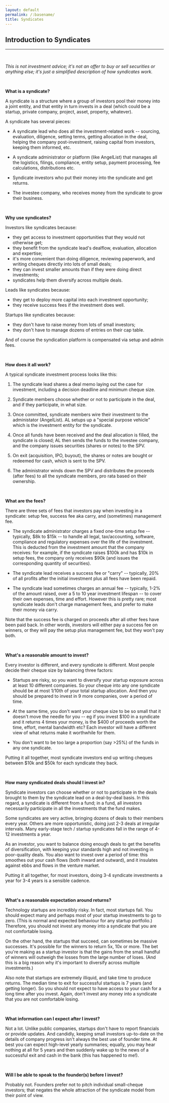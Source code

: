```yaml
---
layout: default
permalink: /:basename/
title: Syndicates
---
```


## Introduction to Syndicates

----

<br/> 

*This is not investment advice; it's not an offer to buy or sell securities or anything else; it's just a simplified description of how syndicates work.*

<br/>

**What is a syndicate?**  

A syndicate is a structure where a group of investors pool their money into a joint entity, and that entity in turn invests in a deal (which could be a startup, private company, project, asset, property, whatever).

A syndicate has several pieces:

* A syndicate lead who does all the investment-related work -- sourcing, evaluation, diligence, setting terms, getting allocation in the deal, helping the company post-investment, raising capital from investors, keeping them informed, etc.   

* A syndicate administrator or platform (like AngelList) that manages all the logistics, filings, compliance, entity setup, payment processing, fee calculations, distributions etc.  

* Syndicate investors who put their money into the syndicate and get returns.  

* The investee company, who receives money from the syndicate to grow their business.  

<br/>

**Why use syndicates?**

Investors like syndicates because:  
* they get access to investment opportunities that they would not otherwise get;  
* they benefit from the syndicate lead's dealflow, evaluation, allocation and expertise;  
* it's more convenient than doing diligence, reviewing paperwork, and writing cheques directly into lots of small deals;  
* they can invest smaller amounts than if they were doing direct investments;  
* syndicates help them diversify across multiple deals.  

Leads like syndicates because:  
* they get to deploy more capital into each investment opportunity;    
* they receive success fees if the investment does well.  

Startups like syndicates because:
* they don't have to raise money from lots of small investors;  
* they don't have to manage dozens of entries on their cap table.  

And of course the syndication platform is compensated via setup and admin fees.

<br/>

**How does it all work?**

A typical syndicate investment process looks like this:

1. The syndicate lead shares a deal memo laying out the case for investment, including a decision deadline and minimum cheque size.  

2. Syndicate members choose whether or not to participate in the deal, and if they participate, in what size.  

3. Once committed, syndicate members wire their investment to the administator (AngelList).  AL setups up a "special purpose vehicle" which is the investment entity for the syndicate.

4. Once all funds have been received and the deal allocation is filled, the syndicate is closed; AL then sends the funds to the investee company, and the company issues securities (shares or notes) to the SPV.

5. On exit (acquisition, IPO, buyout), the shares or notes are bought or redeemed for cash, which is sent to the SPV.  

6. The administrator winds down the SPV and distributes the proceeds (after fees) to all the syndicate members, pro rata based on their ownership.

<br/>

**What are the fees?**

There are three sets of fees that investors pay when investing in a syndicate: setup fee, success fee aka carry, and (sometimes) management fee.  

* The syndicate administrator charges a fixed one-time setup fee -- typically, $8k to $15k -- to handle all legal, tax/accounting, software, compliance and regulatory expenses over the life of the investment.  This is deducted from the investment amount that the company receives: for example, if the syndicate raises $100k and has $10k in setup fees, the company only receives $90k (and issues the corresponding quantity of securities).

* The syndicate lead receives a success fee or "carry" -- typically, 20% of all profits after the initial investment plus all fees have been repaid.

* The syndicate lead sometimes charges an annual fee -- typically, 1-2% of the amount raised, over a 5 to 10 year investment lifespan -- to cover their own expenses, time and effort.  However this is pretty rare; most syndicate leads don't charge management fees, and prefer to make their money via carry.

Note that the success fee is charged on proceeds after all other fees have been paid back.  In other words, investors will either pay a success fee on winners, or they will pay the setup plus management fee, but they won't pay both.


<br/>

**What's a reasonable amount to invest?**

Every investor is different, and every syndicate is different.  Most people decide their cheque size by balancing three factors:

* Startups are risky, so you want to diversify your startup exposure across at least 10 different companies.  So your cheque into any one syndicate should be at most 1/10th of your total startup allocation.  And then you should be prepared to invest in 9 more companies, over a period of time.

* At the same time, you don't want your cheque size to be so small that it doesn't move the needle for you -- eg if you invest $100 in a syndicate and it returns 4 times your money, is the $400 of proceeds worth the time, effort, mental bandwidth etc?  Each investor will have a different view of what returns make it worthwhile for them.

* You don't want to be too large a proportion (say >25%) of the funds in any one syndicate. 

Putting it all together, most syndicate investors end up writing cheques between $10k and $50k for each syndicate they back.  

<br/>

**How many syndicated deals should I invest in?**

Syndicate investors can choose whether or not to participate in the deals brought to them by the syndicate lead on a deal-by-deal basis.  In this regard, a syndicate is different from a fund; in a fund, all investors necessarily participate in all the investments that the fund makes.

Some syndicates are very active, bringing dozens of deals to their members every year.  Others are more opportunistic, doing just 2-3 deals at irregular intervals.  Many early-stage tech / startup syndicates fall in the range of 4-12 investments a year. 

As an investor, you want to balance doing enough deals to get the benefits of diversification, with keeping your standards high and not investing in poor-quality deals.  You also want to invest over a period of time: this smoothes out your cash flows (both inward and outward), and it insulates against ebbs and flows in the venture market.  

Putting it all together, for most investors, doing 3-4 syndicate investments a year for 3-4 years is a sensible cadence.


<br/>

**What's a reasonable expectation around returns?**

Technology startups are incredibly risky.  In fact, most startups fail.  You should expect many and perhaps most of your startup investments to go to zero.  (This is normal and expected behaviour for any startup portfolio.)  Therefore, you should not invest any money into a syndicate that you are not comfortable losing.

On the other hand, the startups that succeed, can sometimes be massive successes.  It's possible for the winners to return 5x, 10x or more.  The bet you're making as a startup investor is that the gains from the small handful of winners will outweigh the losses from the large number of loses.  (And this is a big reason why it's important to diversify across multiple investments.)

Also note that startups are extremely illiquid, and take time to produce returns.  The median time to exit for successful startups is 7 years (and getting longer).  So you should not expect to have access to your cash for a long time after you invest.  Again, don't invest any money into a syndicate that you are not comfortable losing.

<br/>

**What information can I expect after I invest?**

Not a lot.  Unlike public companies, startups don't have to report financials or provide updates.  And candidly, keeping small investors up-to-date on the details of company progress isn't always the best use of founder time.  At best you can expect high-level yearly summaries; equally, you may hear nothing at all for 5 years and then suddenly wake up to the news of a successful exit and cash in the bank (this has happened to me!).

<br/>

**Will I be able to speak to the founder(s) before I invest?**

Probably not.  Founders prefer not to pitch individual small-cheque investors; that negates the whole attraction of the syndicate model from their point of view.  

<br/>
<br/>
<br/>
